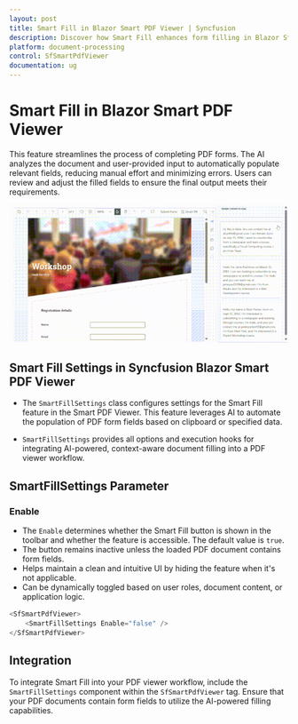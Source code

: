 ```yaml
---
layout: post
title: Smart Fill in Blazor Smart PDF Viewer | Syncfusion
description: Discover how Smart Fill enhances form filling in Blazor SfSmartPdfViewer by auto-detecting and populating PDF fields.
platform: document-processing
control: SfSmartPdfViewer
documentation: ug
---
```


# Smart Fill in Blazor Smart PDF Viewer
This feature streamlines the process of completing PDF forms. The AI analyzes the document and user-provided input to automatically populate relevant fields, reducing manual effort and minimizing errors. Users can review and adjust the filled fields to ensure the final output meets their requirements.

![Smart Fill](images/smartfill_pdfviewer.gif)


## Smart Fill Settings in Syncfusion Blazor Smart PDF Viewer
- The `SmartFillSettings` class configures settings for the Smart Fill feature in the Smart PDF Viewer. This feature leverages AI to automate the population of PDF form fields based on clipboard or specified data.

- `SmartFillSettings` provides all options and execution hooks for integrating AI-powered, context-aware document filling into a PDF viewer workflow.

## SmartFillSettings Parameter

### Enable
- The `Enable` determines whether the Smart Fill button is shown in the toolbar and whether the feature is accessible. The default value is `true`.
- The button remains inactive unless the loaded PDF document contains form fields.
- Helps maintain a clean and intuitive UI by hiding the feature when it's not applicable.
- Can be dynamically toggled based on user roles, document content, or application logic.

```csharp
<SfSmartPdfViewer>
    <SmartFillSettings Enable="false" />
</SfSmartPdfViewer>
```

## Integration
To integrate Smart Fill into your PDF viewer workflow, include the `SmartFillSettings` component within the `SfSmartPdfViewer` tag. Ensure that your PDF documents contain form fields to utilize the AI-powered filling capabilities.
